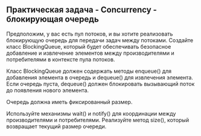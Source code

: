 ## Практическая задача - Concurrency - блокирующая очередь
Предположим, у вас есть пул потоков, и вы хотите реализовать блокирующую очередь 
для передачи задач между потоками. 
Создайте класс BlockingQueue, который будет обеспечивать безопасное добавление и 
извлечение элементов между производителями и потребителями в контексте пула потоков.

Класс BlockingQueue должен содержать методы enqueue() для добавления элемента в очередь и dequeue() 
для извлечения элемента. Если очередь пуста, dequeue() должен блокировать вызывающий поток 
до появления нового элемента.

Очередь должна иметь фиксированный размер.

Используйте механизмы wait() и notify() для координации между 
производителями и потребителями. 
Реализуйте метод size(), который возвращает текущий размер очереди.